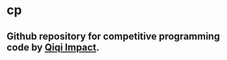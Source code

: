 # cp

## Github repository for competitive programming code by [Qiqi Impact](https://twitch.tv/qiqi_impact).
